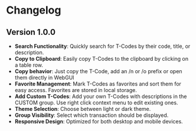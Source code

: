 # Changelog

## Version 1.0.0

- **Search Functionality**: Quickly search for T-Codes by their code, title, or description.
- **Copy to Clipboard**: Easily copy T-Codes to the clipboard by clicking on a table row.
- **Copy behavior**: Just copy the T-Code, add an /n or /o prefix or open them directly in WebGUI
- **Favorite Management**: Mark T-Codes as favorites and sort them for easy access. Favorites are stored in local storage.
- **Add Custom T-Codes**: Add your own T-Codes with descriptions in the CUSTOM group. Use right click context menu to edit existing ones.
- **Theme Selection**: Choose between light or dark theme.
- **Group Visibility**: Select which transaction should be displayed.
- **Responsive Design**: Optimized for both desktop and mobile devices.
